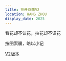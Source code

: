 ```yaml
---
title: 花开四季V2
location: HANG ZHOU
display_date: 2025
---
```


看花却不认花，拍花却不识花

按图索骥，略以小记

[V2版本](/hua.html)

<!--more-->